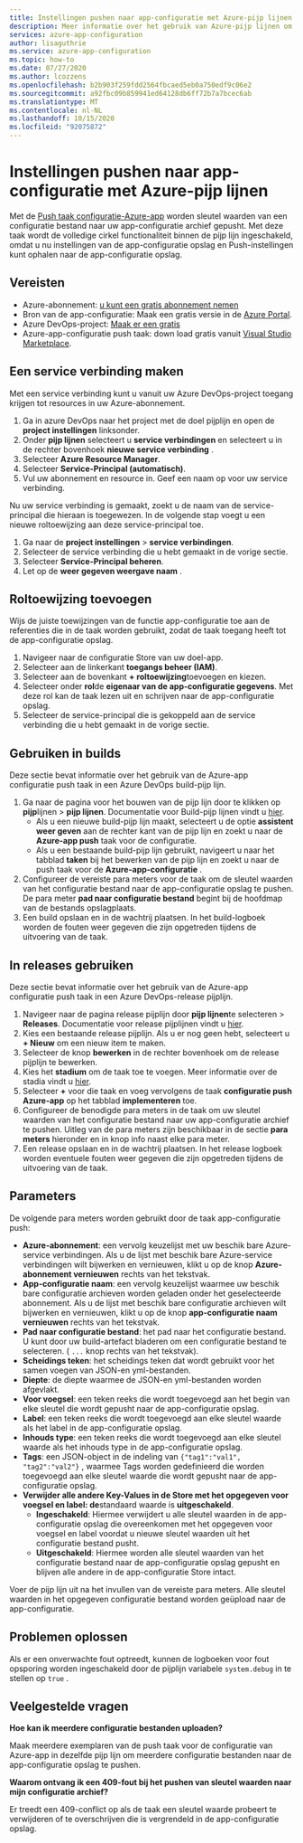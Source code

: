 ```yaml
---
title: Instellingen pushen naar app-configuratie met Azure-pijp lijnen
description: Meer informatie over het gebruik van Azure-pijp lijnen om sleutel waarden naar een app-configuratie archief te pushen
services: azure-app-configuration
author: lisaguthrie
ms.service: azure-app-configuration
ms.topic: how-to
ms.date: 07/27/2020
ms.author: lcozzens
ms.openlocfilehash: b2b903f259fdd2564fbcaed5eb0a750edf9c06e2
ms.sourcegitcommit: a92fbc09b859941ed64128db6ff72b7a7bcec6ab
ms.translationtype: MT
ms.contentlocale: nl-NL
ms.lasthandoff: 10/15/2020
ms.locfileid: "92075872"
---
```

# <a name="push-settings-to-app-configuration-with-azure-pipelines"></a>Instellingen pushen naar app-configuratie met Azure-pijp lijnen

Met de [Push taak configuratie-Azure-app](https://marketplace.visualstudio.com/items?itemName=AzureAppConfiguration.azure-app-configuration-task-push) worden sleutel waarden van een configuratie bestand naar uw app-configuratie archief gepusht. Met deze taak wordt de volledige cirkel functionaliteit binnen de pijp lijn ingeschakeld, omdat u nu instellingen van de app-configuratie opslag en Push-instellingen kunt ophalen naar de app-configuratie opslag.

## <a name="prerequisites"></a>Vereisten

- Azure-abonnement: [u kunt een gratis abonnement nemen](https://azure.microsoft.com/free/)
- Bron van de app-configuratie: Maak een gratis versie in de [Azure Portal](https://portal.azure.com).
- Azure DevOps-project: [Maak er een gratis](https://go.microsoft.com/fwlink/?LinkId=2014881)
- Azure-app-configuratie push taak: down load gratis vanuit [Visual Studio Marketplace](https://marketplace.visualstudio.com/items?itemName=AzureAppConfiguration.azure-app-configuration-task-push#:~:text=Navigate%20to%20the%20Tasks%20tab,the%20Azure%20App%20Configuration%20instance.).

## <a name="create-a-service-connection"></a>Een service verbinding maken

Met een service verbinding kunt u vanuit uw Azure DevOps-project toegang krijgen tot resources in uw Azure-abonnement.

1. Ga in azure DevOps naar het project met de doel pijplijn en open de **project instellingen** linksonder.
1. Onder **pijp lijnen** selecteert u **service verbindingen** en selecteert u in de rechter bovenhoek **nieuwe service verbinding** .
1. Selecteer **Azure Resource Manager**.
1. Selecteer **Service-Principal (automatisch)**.
1. Vul uw abonnement en resource in. Geef een naam op voor uw service verbinding.

Nu uw service verbinding is gemaakt, zoekt u de naam van de service-principal die hieraan is toegewezen. In de volgende stap voegt u een nieuwe roltoewijzing aan deze service-principal toe.

1. Ga naar de **project instellingen**  >  **service verbindingen**.
1. Selecteer de service verbinding die u hebt gemaakt in de vorige sectie.
1. Selecteer **Service-Principal beheren**.
1. Let op de **weer gegeven weergave naam** .

## <a name="add-role-assignment"></a>Roltoewijzing toevoegen

Wijs de juiste toewijzingen van de functie app-configuratie toe aan de referenties die in de taak worden gebruikt, zodat de taak toegang heeft tot de app-configuratie opslag.

1. Navigeer naar de configuratie Store van uw doel-app. 
1. Selecteer aan de linkerkant **toegangs beheer (IAM)**.
1. Selecteer aan de bovenkant **+** **roltoewijzing**toevoegen en kiezen.
1. Selecteer onder **rol**de **eigenaar van de app-configuratie gegevens**. Met deze rol kan de taak lezen uit en schrijven naar de app-configuratie opslag. 
1. Selecteer de service-principal die is gekoppeld aan de service verbinding die u hebt gemaakt in de vorige sectie.
  
## <a name="use-in-builds"></a>Gebruiken in builds

Deze sectie bevat informatie over het gebruik van de Azure-app configuratie push taak in een Azure DevOps build-pijp lijn.

1. Ga naar de pagina voor het bouwen van de pijp lijn door te klikken op **pijp**lijnen  >  **pijp lijnen**. Documentatie voor Build-pijp lijnen vindt u [hier](/azure/devops/pipelines/create-first-pipeline?tabs=tfs-2018-2&view=azure-devops).
      - Als u een nieuwe build-pijp lijn maakt, selecteert u de optie **assistent weer geven** aan de rechter kant van de pijp lijn en zoekt u naar de **Azure-app push** taak voor de configuratie.
      - Als u een bestaande build-pijp lijn gebruikt, navigeert u naar het tabblad **taken** bij het bewerken van de pijp lijn en zoekt u naar de push taak voor de **Azure-app-configuratie** .
2. Configureer de vereiste para meters voor de taak om de sleutel waarden van het configuratie bestand naar de app-configuratie opslag te pushen. De para meter **pad naar configuratie bestand** begint bij de hoofdmap van de bestands opslagplaats.
3. Een build opslaan en in de wachtrij plaatsen. In het build-logboek worden de fouten weer gegeven die zijn opgetreden tijdens de uitvoering van de taak.

## <a name="use-in-releases"></a>In releases gebruiken

Deze sectie bevat informatie over het gebruik van de Azure-app configuratie push taak in een Azure DevOps-release pijplijn.

1. Navigeer naar de pagina release pijplijn door **pijp lijnen**te selecteren  >  **Releases**. Documentatie voor release pijplijnen vindt u [hier](/azure/devops/pipelines/release?view=azure-devops).
1. Kies een bestaande release pijplijn. Als u er nog geen hebt, selecteert u **+ Nieuw** om een nieuw item te maken.
1. Selecteer de knop **bewerken** in de rechter bovenhoek om de release pijplijn te bewerken.
1. Kies het **stadium** om de taak toe te voegen. Meer informatie over de stadia vindt u [hier](/azure/devops/pipelines/release/environments?view=azure-devops).
1. Selecteer **+** voor die taak en voeg vervolgens de taak **configuratie push Azure-app** op het tabblad **implementeren** toe.
1. Configureer de benodigde para meters in de taak om uw sleutel waarden van het configuratie bestand naar uw app-configuratie archief te pushen. Uitleg van de para meters zijn beschikbaar in de sectie **para meters** hieronder en in knop info naast elke para meter.
1. Een release opslaan en in de wachtrij plaatsen. In het release logboek worden eventuele fouten weer gegeven die zijn opgetreden tijdens de uitvoering van de taak.

## <a name="parameters"></a>Parameters

De volgende para meters worden gebruikt door de taak app-configuratie push:

- **Azure-abonnement**: een vervolg keuzelijst met uw beschik bare Azure-service verbindingen. Als u de lijst met beschik bare Azure-service verbindingen wilt bijwerken en vernieuwen, klikt u op de knop **Azure-abonnement vernieuwen** rechts van het tekstvak.
- **App-configuratie naam**: een vervolg keuzelijst waarmee uw beschik bare configuratie archieven worden geladen onder het geselecteerde abonnement. Als u de lijst met beschik bare configuratie archieven wilt bijwerken en vernieuwen, klikt u op de knop **app-configuratie naam vernieuwen** rechts van het tekstvak.
- **Pad naar configuratie bestand**: het pad naar het configuratie bestand. U kunt door uw build-artefact bladeren om een configuratie bestand te selecteren. ( `...` knop rechts van het tekstvak).
- **Scheidings teken**: het scheidings teken dat wordt gebruikt voor het samen voegen van JSON-en yml-bestanden.
- **Diepte**: de diepte waarmee de JSON-en yml-bestanden worden afgevlakt.
- **Voor voegsel**: een teken reeks die wordt toegevoegd aan het begin van elke sleutel die wordt gepusht naar de app-configuratie opslag.
- **Label**: een teken reeks die wordt toegevoegd aan elke sleutel waarde als het label in de app-configuratie opslag.
- **Inhouds type**: een teken reeks die wordt toegevoegd aan elke sleutel waarde als het inhouds type in de app-configuratie opslag.
- **Tags**: een JSON-object in de indeling van `{"tag1":"val1", "tag2":"val2"}` , waarmee Tags worden gedefinieerd die worden toegevoegd aan elke sleutel waarde die wordt gepusht naar de app-configuratie opslag.
- **Verwijder alle andere Key-Values in de Store met het opgegeven voor voegsel en label: de**standaard waarde is **uitgeschakeld**.
  - **Ingeschakeld**: Hiermee verwijdert u alle sleutel waarden in de app-configuratie opslag die overeenkomen met het opgegeven voor voegsel en label voordat u nieuwe sleutel waarden uit het configuratie bestand pusht.
  - **Uitgeschakeld**: Hiermee worden alle sleutel waarden van het configuratie bestand naar de app-configuratie opslag gepusht en blijven alle andere in de app-configuratie Store intact.

Voer de pijp lijn uit na het invullen van de vereiste para meters. Alle sleutel waarden in het opgegeven configuratie bestand worden geüpload naar de app-configuratie.

## <a name="troubleshooting"></a>Problemen oplossen

Als er een onverwachte fout optreedt, kunnen de logboeken voor fout opsporing worden ingeschakeld door de pijplijn variabele `system.debug` in te stellen op `true` .

## <a name="faq"></a>Veelgestelde vragen

**Hoe kan ik meerdere configuratie bestanden uploaden?**

Maak meerdere exemplaren van de push taak voor de configuratie van Azure-app in dezelfde pijp lijn om meerdere configuratie bestanden naar de app-configuratie opslag te pushen.

**Waarom ontvang ik een 409-fout bij het pushen van sleutel waarden naar mijn configuratie archief?**

Er treedt een 409-conflict op als de taak een sleutel waarde probeert te verwijderen of te overschrijven die is vergrendeld in de app-configuratie opslag.